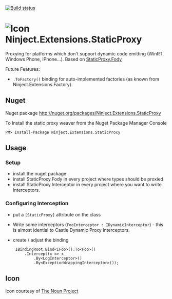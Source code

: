 [![Build status](https://ci.appveyor.com/api/projects/status/w4g31pqr4yi7i9ok)](https://ci.appveyor.com/project/BrunoJuchli/ninject-extensions-staticproxy)


![Icon](https://raw.github.com/BrunoJuchli/StaticProxy/master/Icons/package_icon.png) Ninject.Extensions.StaticProxy
==============================

Proxying for platforms which don't support dynamic code emitting (WinRT, Windows Phone, IPhone...). Based on [StaticProxy.Fody](https://github.com/BrunoJuchli/StaticProxy.Fody/)

Future Features:
 - `.ToFactory()` binding for auto-implemented factories (as known from Ninject.Extensions.Factory).

## Nuget

Nuget package http://nuget.org/packages/Ninject.Extensions.StaticProxy

To Install the static proxy weaver from the Nuget Package Manager Console 
    
    PM> Install-Package Ninject.Extensions.StaticProxy

## Usage

### Setup
 - install the nuget package
 - install StaticProxy.Fody in every project where types should be proxied
 - install StaticProxy.Interceptor in every project where you want to write interceptors.

### Configuring Interception

 - put a `[StaticProxy]` attribute on the class 
 - Write some interceptors (`FooInterceptor : IDynamicInterceptor`) - this is almost idential to Castle Dynamic Proxy Interceptors.
 - create / adjust the binding


        IBindingRoot.Bind<IFoo>().To<Foo>()
            .Intercept(x => x
                .By<LogInterceptor>()
                .By<ExceptionWrappingInterceptor>());
 
## Icon

Icon courtesy of [The Noun Project](http://thenounproject.com)
